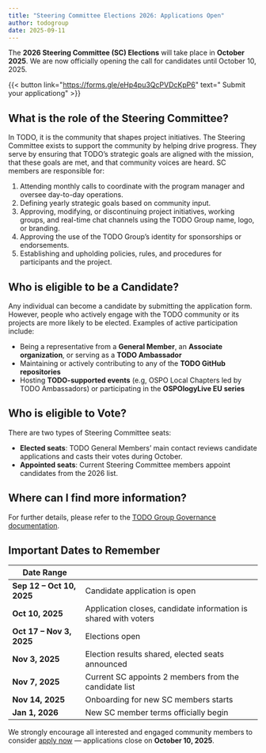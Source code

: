 ```yaml
---
title: "Steering Committee Elections 2026: Applications Open"
author: todogroup
date: 2025-09-11
---
```


The **2026 Steering Committee (SC) Elections** will take place in **October 2025**. We are now officially opening the call for candidates until October 10, 2025.  

{{< button link="https://forms.gle/eHp4pu3QcPVDcKpP6" text=" Submit your applicationg" >}}

## What is the role of the Steering Committee?  

In TODO, it is the community that shapes project initiatives. The Steering Committee exists to support the community by helping drive progress. They serve by ensuring that TODO’s strategic goals are aligned with the mission, that these goals are met, and that community voices are heard. SC members are responsible for:

1. Attending monthly calls to coordinate with the program manager and oversee day-to-day operations.  
2. Defining yearly strategic goals based on community input.  
3. Approving, modifying, or discontinuing project initiatives, working groups, and real-time chat channels using the TODO Group name, logo, or branding.  
4. Approving the use of the TODO Group’s identity for sponsorships or endorsements.  
5. Establishing and upholding policies, rules, and procedures for participants and the project.  


## Who is eligible to be a Candidate?  

Any individual can become a candidate by submitting the application form. However, people who actively engage with the TODO community or its projects are more likely to be elected. Examples of active participation include:  

- Being a representative from a **General Member**, an **Associate organization**, or serving as a **TODO Ambassador**  
- Maintaining or actively contributing to any of the **TODO GitHub repositories**  
- Hosting **TODO-supported events** (e.g, OSPO Local Chapters led by TODO Ambassadors) or participating in the **OSPOlogyLive EU series**  

## Who is eligible to Vote?  

There are two types of Steering Committee seats:  

- **Elected seats**: TODO General Members’ main contact reviews candidate applications and casts their votes during October.  
- **Appointed seats**: Current Steering Committee members appoint candidates from the 2026 list.  

## Where can I find more information?  

For further details, please refer to the [TODO Group Governance documentation](https://github.com/todogroup/governance?tab=readme-ov-file#-todo-group-governance-repo).  

## Important Dates to Remember  

| Date Range      |                                                 |
|------------------------------|-------------------------------------------------------------------|
| **Sep 12 – Oct 10, 2025**    | Candidate application is open                                     |
| **Oct 10, 2025**             | Application closes, candidate information is shared with voters   |
| **Oct 17 – Nov 3, 2025**     | Elections open                                                    |
| **Nov 3, 2025**              | Election results shared, elected seats announced                  |
| **Nov 7, 2025**              | Current SC appoints 2 members from the candidate list             |
| **Nov 14, 2025**             | Onboarding for new SC members starts                              |
| **Jan 1, 2026**              | New SC member terms officially begin                              |


We strongly encourage all interested and engaged community members to consider [apply now](https://forms.gle/eHp4pu3QcPVDcKpP6) — applications close on **October 10, 2025**.  
